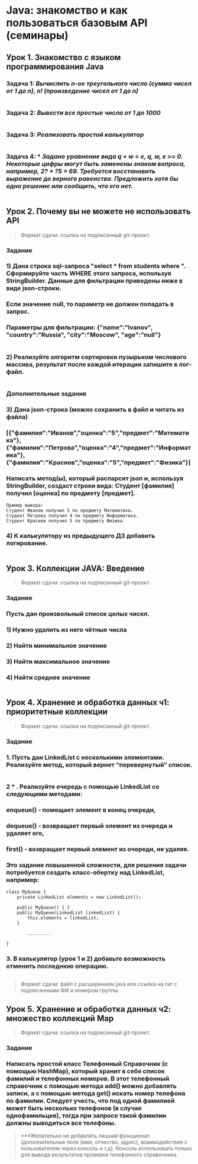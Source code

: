 # Java: знакомство и как пользоваться базовым API (семинары)

## Урок 1. Знакомство с языком программирования Java

### **Задача 1:** *Вычислить n-ое треугольного число (сумма чисел от 1 до n), n! (произведение чисел от 1 до n)*
```
```
### **Задача 2:** *Вывести все простые числа от 1 до 1000*
```
```
### **Задача 3:** *Реализовать простой калькулятор*
```
```
### **Задача 4:** * *Задано уравнение вида q + w = e, q, w, e >= 0. Некоторые цифры могут быть заменены знаком вопроса, например, 2? + ?5 = 69. Требуется восстановить выражение до верного равенства. Предложить хотя бы одно решение или сообщить, что его нет.*
```
```
## Урок 2. Почему вы не можете не использовать API

> Формат сдачи: ссылка на подписанный git-проект.

### Задание

### **1) Дана строка sql-запроса "select * from students where ". Сформируйте часть WHERE этого запроса, используя StringBuilder. Данные для фильтрации приведены ниже в виде json-строки.**
### **Если значение null, то параметр не должен попадать в запрос.**
### **Параметры для фильтрации: {"name":"Ivanov", "country":"Russia", "city":"Moscow", "age":"null"}**
```
```
### **2) Реализуйте алгоритм сортировки пузырьком числового массива, результат после каждой итерации запишите в лог-файл.**
```
```
### **Дополнительные задания**

### **3) Дана json-строка (можно сохранить в файл и читать из файла)**
### **[{"фамилия":"Иванов","оценка":"5","предмет":"Математика"},{"фамилия":"Петрова","оценка":"4","предмет":"Информатика"},{"фамилия":"Краснов","оценка":"5","предмет":"Физика"}]**
### **Написать метод(ы), который распарсит json и, используя StringBuilder, создаст строки вида: Студент [фамилия] получил [оценка] по предмету [предмет].**
```
Пример вывода:
Студент Иванов получил 5 по предмету Математика.
Студент Петрова получил 4 по предмету Информатика.
Студент Краснов получил 5 по предмету Физика.
```
### **4) К калькулятору из предыдущего ДЗ добавить логирование.**
```
```
## Урок 3. Коллекции JAVA: Введение

> Формат сдачи: ссылка на подписанный git-проект.

### **Задание**
### **Пусть дан произвольный список целых чисел.**

### **1) Нужно удалить из него чётные числа**
### **2) Найти минимальное значение**
### **3) Найти максимальное значение**
### **4) Найти среднее значение**
```
```
## Урок 4. Хранение и обработка данных ч1: приоритетные коллекции

> Формат сдачи: ссылка на подписанный git-проект.

### **Задание**

### **1. Пусть дан LinkedList с несколькими элементами. Реализуйте метод, который вернет “перевернутый” список.**
```
```
### **2** * **. Реализуйте очередь с помощью LinkedList со следующими методами:**
### **enqueue() - помещает элемент в конец очереди,**
### **dequeue() - возвращает первый элемент из очереди и удаляет его,**
### **first() - возвращает первый элемент из очереди, не удаляя.**
### **Это задание повышенной сложности, для решения задачи потребуется создать класс-обертку над LinkedList, например:**
```
class MyQueue {
    private LinkedList elements = new LinkedList();

    public MyQueue() { }
    public MyQueue(LinkedList linkedList) {
        this.elements = linkedList;
    }

        .........

}
```
### **3. В калькулятор (урок 1 и 2) добавьте возможность отменить последнюю операцию.**
```
```
> Формат сдачи: файл с расширением java или ссылка на гит с подписанными ФИ и номером группы.

## Урок 5. Хранение и обработка данных ч2: множество коллекций Map

> Формат сдачи: ссылка на подписанный git-проект.

### **Задание**

### **Написать простой класс Телефонный Справочник (с помощью HashMap), который хранит в себе список фамилий и телефонных номеров. В этот телефонный справочник с помощью метода add() можно добавлять записи, а с помощью метода get() искать номер телефона по фамилии. Следует учесть, что под одной фамилией может быть несколько телефонов (в случае однофамильцев), тогда при запросе такой фамилии должны выводиться все телефоны.**

> ***Желательно не добавлять лишний функционал (дополнительные поля (имя, отчество, адрес),
взаимодействие с пользователем через консоль и т.д). Консоль использовать только для вывода результатов проверки телефонного справочника.
```
```

